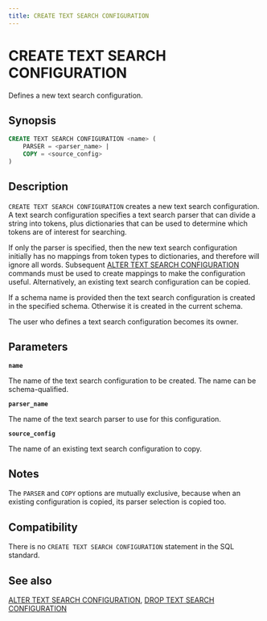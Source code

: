 ```yaml
---
title: CREATE TEXT SEARCH CONFIGURATION
---
```


# CREATE TEXT SEARCH CONFIGURATION

Defines a new text search configuration.

## Synopsis

```sql
CREATE TEXT SEARCH CONFIGURATION <name> (
    PARSER = <parser_name> |
    COPY = <source_config>
)
```

## Description

`CREATE TEXT SEARCH CONFIGURATION` creates a new text search configuration. A text search configuration specifies a text search parser that can divide a string into tokens, plus dictionaries that can be used to determine which tokens are of interest for searching.

If only the parser is specified, then the new text search configuration initially has no mappings from token types to dictionaries, and therefore will ignore all words. Subsequent [ALTER TEXT SEARCH CONFIGURATION](/docs/sql-stmts/sql-stmt-alter-text-search-configuration.md) commands must be used to create mappings to make the configuration useful. Alternatively, an existing text search configuration can be copied.

If a schema name is provided then the text search configuration is created in the specified schema. Otherwise it is created in the current schema.

The user who defines a text search configuration becomes its owner.

## Parameters

**`name`**

The name of the text search configuration to be created. The name can be schema-qualified.

**`parser_name`**

The name of the text search parser to use for this configuration.

**`source_config`**

The name of an existing text search configuration to copy.

## Notes

The `PARSER` and `COPY` options are mutually exclusive, because when an existing configuration is copied, its parser selection is copied too.

## Compatibility

There is no `CREATE TEXT SEARCH CONFIGURATION` statement in the SQL standard.

## See also

[ALTER TEXT SEARCH CONFIGURATION](/docs/sql-stmts/sql-stmt-alter-text-search-configuration.md), [DROP TEXT SEARCH CONFIGURATION](/docs/sql-stmts/sql-stmt-drop-text-search-configuration.md)
